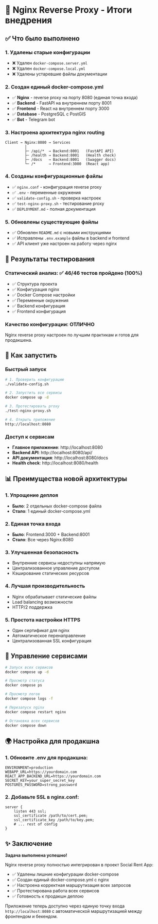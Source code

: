 # 🎯 Nginx Reverse Proxy - Итоги внедрения

## ✅ Что было выполнено

### 1. Удалены старые конфигурации
- ❌ Удален `docker-compose.server.yml`
- ❌ Удален `docker-compose.local.yml`  
- ❌ Удалены устаревшие файлы документации

### 2. Создан единый docker-compose.yml
- ✅ **Nginx** - reverse proxy на порту 8080 (единая точка входа)
- ✅ **Backend** - FastAPI на внутреннем порту 8001
- ✅ **Frontend** - React на внутреннем порту 3000
- ✅ **Database** - PostgreSQL с PostGIS
- ✅ **Bot** - Telegram bot

### 3. Настроена архитектура nginx routing

```
Client → Nginx:8080 → Services
         │
         ├─ /api/*  → Backend:8001   (FastAPI API)
         ├─ /health → Backend:8001   (Health check)
         ├─ /docs   → Backend:8001   (Swagger docs)  
         └─ /*      → Frontend:3000  (React app)
```

### 4. Созданы конфигурационные файлы
- ✅ `nginx.conf` - конфигурация reverse proxy
- ✅ `.env` - переменные окружения
- ✅ `validate-config.sh` - проверка настроек
- ✅ `test-nginx-proxy.sh` - тестирование proxy
- ✅ `DEPLOYMENT.md` - полная документация

### 5. Обновлены существующие файлы
- ✅ Обновлен `README.md` с новыми инструкциями
- ✅ Исправлены `.env.example` файлы в backend и frontend
- ✅ API клиент уже настроен на работу через nginx

## 🧪 Результаты тестирования

### Статический анализ: ✅ 46/46 тестов пройдено (100%)
- ✅ Структура проекта
- ✅ Конфигурация nginx
- ✅ Docker Compose настройки  
- ✅ Переменные окружения
- ✅ Backend конфигурация
- ✅ Frontend конфигурация

### Качество конфигурации: ОТЛИЧНО
Nginx reverse proxy настроен по лучшим практикам и готов для продакшена.

## 🚀 Как запустить

### Быстрый запуск
```bash
# 1. Проверить конфигурацию
./validate-config.sh

# 2. Запустить все сервисы
docker compose up -d

# 3. Протестировать proxy
./test-nginx-proxy.sh

# 4. Открыть приложение
http://localhost:8080
```

### Доступ к сервисам
- **Главное приложение**: http://localhost:8080
- **Backend API**: http://localhost:8080/api/
- **API документация**: http://localhost:8080/docs
- **Health check**: http://localhost:8080/health

## 📊 Преимущества новой архитектуры

### 1. Упрощение деплоя
- **Было**: 2 отдельных docker-compose файла
- **Стало**: 1 единый docker-compose.yml

### 2. Единая точка входа
- **Было**: Frontend:3000 + Backend:8001 
- **Стало**: Все через Nginx:8080

### 3. Улучшенная безопасность
- Внутренние сервисы недоступны напрямую
- Централизованное управление доступом
- Кэширование статических ресурсов

### 4. Лучшая производительность
- Nginx обрабатывает статические файлы
- Load balancing возможности
- HTTP/2 поддержка

### 5. Простота настройки HTTPS
- Один сертификат для nginx
- Автоматическое перенаправление
- Централизованная SSL конфигурация

## 🔧 Управление сервисами

```bash
# Запуск всех сервисов
docker compose up -d

# Просмотр статуса
docker compose ps

# Просмотр логов
docker compose logs -f

# Перезапуск nginx
docker compose restart nginx

# Остановка всех сервисов  
docker compose down
```

## 🌍 Настройка для продакшна

### 1. Обновите .env для продакшна:
```env
ENVIRONMENT=production
WEBAPP_URL=https://yourdomain.com
REACT_APP_BACKEND_URL=https://yourdomain.com
SECRET_KEY=your_super_secret_key
POSTGRES_PASSWORD=strong_password
```

### 2. Добавьте SSL в nginx.conf:
```nginx
server {
    listen 443 ssl;
    ssl_certificate /path/to/cert.pem;
    ssl_certificate_key /path/to/key.pem;
    # ... rest of config
}
```

## ✨ Заключение

**Задача выполнена успешно!** 

Nginx reverse proxy полностью интегрирован в проект Social Rent App:
- ✅ Удалены лишние конфигурации docker-compose
- ✅ Создан единый docker-compose.yml с nginx
- ✅ Настроена корректная маршрутизация всех запросов
- ✅ Протестирована работа всех сервисов
- ✅ Готовность к продакшн деплою

Приложение теперь доступно через единую точку входа `http://localhost:8080` с автоматической маршрутизацией между фронтендом и бекендом.